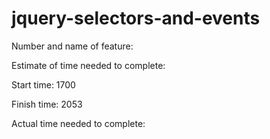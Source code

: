 # jquery-selectors-and-events
Number and name of feature: 

Estimate of time needed to complete: 

Start time: 1700

Finish time: 2053

Actual time needed to complete: 